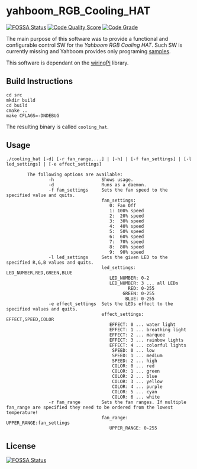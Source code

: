 # yahboom_RGB_Cooling_HAT

[![FOSSA Status](https://app.fossa.com/api/projects/git%2Bgithub.com%2Fvookimedlo%2Fyahboom_RGB_Cooling_HAT.svg?type=shield)](https://app.fossa.com/projects/git%2Bgithub.com%2Fvookimedlo%2Fyahboom_RGB_Cooling_HAT?ref=badge_shield)
[![Code Quality Score](https://www.code-inspector.com/project/15242/score/svg)](https://frontend.code-inspector.com/public/project/15242/yahboom_RGB_Cooling_HAT/dashboard)
[![Code Grade](https://www.code-inspector.com/project/15242/status/svg)](https://frontend.code-inspector.com/public/project/15242/yahboom_RGB_Cooling_HAT/dashboard)

The main purpose of this software was to provide a functional and configurable control SW for the *Yahboom RGB Cooling HAT*. Such SW is currently missing and Yahboom provides only programing [samples][1].

This software is dependant on the [wiringPi][2] library.

## Build Instructions

```
cd src
mkdir build
cd build
cmake ..
make CFLAGS=-DNDEBUG
```

The resulting binary is called `cooling_hat`.

## Usage
```
./cooling_hat [-d] [-r fan_range,...] | [-h] | [-f fan_settings] | [-l led_settings] | [-e effect_settings]

        The following options are available:
                -h                  Shows usage.
                -d                  Runs as a daemon.
                -f fan_settings     Sets the fan speed to the specified value and quits.
                                    fan_settings:
                                       0: Fan Off
                                       1: 100% speed
                                       2:  20% speed
                                       3:  30% speed
                                       4:  40% speed
                                       5:  50% speed
                                       6:  60% speed
                                       7:  70% speed
                                       8:  80% speed
                                       9:  90% speed
                -l led_settings     Sets the given LED to the specified R,G,B values and quits.
                                    led_settings: LED_NUMBER,RED,GREEN,BLUE
                                       LED_NUMBER: 0-2
                                       LED_NUMBER: 3 ... all LEDs
                                              RED: 0-255
                                            GREEN: 0-255
                                             BLUE: 0-255
                -e effect_settings  Sets the LEDs effect to the specified values and quits.
                                    effect_settings: EFFECT,SPEED,COLOR
                                       EFFECT: 0 ... water light
                                       EFFECT: 1 ... breathing light
                                       EFFECT: 2 ... marquee
                                       EFFECT: 3 ... rainbow lights
                                       EFFECT: 4 ... colorful lights
                                        SPEED: 0 ... low
                                        SPEED: 1 ... medium
                                        SPEED: 2 ... high
                                        COLOR: 0 ... red
                                        COLOR: 1 ... green
                                        COLOR: 2 ... blue
                                        COLOR: 3 ... yellow
                                        COLOR: 4 ... purple
                                        COLOR: 5 ... cyan
                                        COLOR: 6 ... white
                -r fan_range        Sets the fan ranges. If multiple fan_range are specified they need to be ordered from the lowest temperature!
                                    fan_range: UPPER_RANGE:fan_settings
                                       UPPER_RANGE: 0-255
```

## License
[![FOSSA Status](https://app.fossa.com/api/projects/git%2Bgithub.com%2Fvookimedlo%2Fyahboom_RGB_Cooling_HAT.svg?type=large)](https://app.fossa.com/projects/git%2Bgithub.com%2Fvookimedlo%2Fyahboom_RGB_Cooling_HAT?ref=badge_large)


[1]: https://github.com/YahboomTechnology/Raspberry-Pi-RGB-Cooling-HAT/
[2]: http://wiringpi.com/
